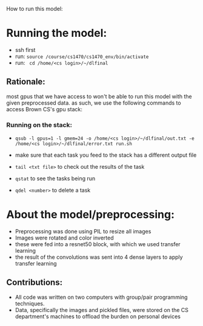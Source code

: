How to run this model: 


# Running the model: 
* ssh first
* run: ```source /course/cs1470/cs1470_env/bin/activate```
* run: ``` cd /home/<cs login>/~/dlfinal```

## Rationale: 
most gpus that we have access to won't be able to run this model with the given preprocessed data. as such, we use the following commands to access Brown CS's gpu stack: 
### Running on the stack: 
* ```qsub -l gpus=1 -l gmem=24 -o /home/<cs login>/~/dlfinal/out.txt -e  /home/<cs login>/~/dlfinal/error.txt run.sh ```
* make sure that each task you feed to the stack has a different output file

* ```tail <txt file>``` to check out the results of the task
* ```qstat``` to see the tasks being run
* ```qdel <number>``` to delete a task

# About the model/preprocessing:
* Preprocessing was done using PIL to resize all images
* Images were rotated and color inverted
* these were fed into a resnet50 block, with which we used transfer learning
* the result of the convolutions was sent into 4 dense layers to apply transfer learning

## Contributions: 
* All code was written on two computers with group/pair programming techniques. 
* Data, specifically the images and pickled files, were stored on the CS department's machines to offload the burden on personal devices

